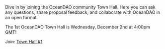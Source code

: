
Dive in by joining the OceanDAO community Town Hall. Here you can ask any questions, share proposal feedback, and collaborate with OceanDAO in an open format.

The 1st OceanDAO Town Hall is Wednesday, December 2nd at 4:00pm GMT!

Join: [Town Hall #1](Town-Hall-%231)
